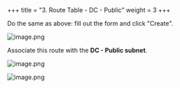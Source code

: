 +++
title = "3. Route Table - DC - Public"
weight = 3
+++


Do the same as above: fill out the form and click "Create".


![image.png](/images/004-iv-setup-vpc-dc-resources/16-404848-image.png)


Associate this route with the **DC - Public subnet**.


![image.png](/images/004-iv-setup-vpc-dc-resources/16-581100-image.png)


![image.png](/images/004-iv-setup-vpc-dc-resources/16-170808-image.png)


